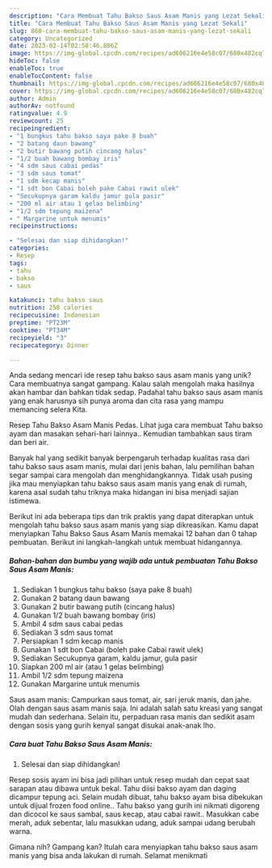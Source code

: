 ```yaml
---
description: "Cara Membuat Tahu Bakso Saus Asam Manis yang Lezat Sekali"
title: "Cara Membuat Tahu Bakso Saus Asam Manis yang Lezat Sekali"
slug: 868-cara-membuat-tahu-bakso-saus-asam-manis-yang-lezat-sekali
category: Uncategorized
date: 2023-02-14T02:58:46.806Z
image: https://img-global.cpcdn.com/recipes/ad606216e4e58c07/680x482cq70/tahu-bakso-saus-asam-manis-foto-resep-utama.jpg
hideToc: false
enableToc: true
enableTocContent: false
thumbnail: https://img-global.cpcdn.com/recipes/ad606216e4e58c07/680x482cq70/tahu-bakso-saus-asam-manis-foto-resep-utama.jpg
cover: https://img-global.cpcdn.com/recipes/ad606216e4e58c07/680x482cq70/tahu-bakso-saus-asam-manis-foto-resep-utama.jpg
author: Admin
authorAv: notfound
ratingvalue: 4.9
reviewcount: 25
recipeingredient:
- "1 bungkus tahu bakso saya pake 8 buah"
- "2 batang daun bawang"
- "2 butir bawang putih cincang halus"
- "1/2 buah bawang bombay iris"
- "4 sdm saus cabai pedas"
- "3 sdm saus tomat"
- "1 sdm kecap manis"
- "1 sdt bon Cabai boleh pake Cabai rawit ulek"
- "Secukupnya garam kaldu jamur gula pasir"
- "200 ml air atau 1 gelas belimbing"
- "1/2 sdm tepung maizena"
- " Margarine untuk menumis"
recipeinstructions:

- "Selesai dan siap dihidangkan!"
categories:
- Resep
tags:
- tahu
- bakso
- saus

katakunci: tahu bakso saus 
nutrition: 258 calories
recipecuisine: Indonesian
preptime: "PT23M"
cooktime: "PT34M"
recipeyield: "3"
recipecategory: Dinner

---
```





Anda sedang mencari ide resep tahu bakso saus asam manis yang unik? Cara membuatnya sangat gampang. Kalau salah mengolah maka hasilnya akan hambar dan bahkan tidak sedap. Padahal tahu bakso saus asam manis yang enak harusnya sih punya aroma dan cita rasa yang mampu memancing selera Kita.





Resep Tahu Bakso Asam Manis Pedas. Lihat juga cara membuat Tahu bakso ayam dan masakan sehari-hari lainnya.. Kemudian tambahkan saus tiram dan beri air.

Banyak hal yang sedikit banyak berpengaruh terhadap kualitas rasa dari tahu bakso saus asam manis, mulai dari jenis bahan, lalu pemilihan bahan segar sampai cara mengolah dan menghidangkannya. Tidak usah pusing jika mau menyiapkan tahu bakso saus asam manis yang enak di rumah, karena asal sudah tahu triknya maka hidangan ini bisa menjadi sajian istimewa.






Berikut ini ada beberapa tips dan trik praktis yang dapat diterapkan untuk mengolah tahu bakso saus asam manis yang siap dikreasikan. Kamu dapat menyiapkan Tahu Bakso Saus Asam Manis memakai 12 bahan dan 0 tahap pembuatan. Berikut ini langkah-langkah untuk membuat hidangannya.

<!--inarticleads1-->

##### Bahan-bahan dan bumbu yang wajib ada untuk pembuatan Tahu Bakso Saus Asam Manis:

1. Sediakan 1 bungkus tahu bakso (saya pake 8 buah)
1. Gunakan 2 batang daun bawang
1. Gunakan 2 butir bawang putih (cincang halus)
1. Gunakan 1/2 buah bawang bombay (iris)
1. Ambil 4 sdm saus cabai pedas
1. Sediakan 3 sdm saus tomat
1. Persiapkan 1 sdm kecap manis
1. Gunakan 1 sdt bon Cabai (boleh pake Cabai rawit ulek)
1. Sediakan Secukupnya garam, kaldu jamur, gula pasir
1. Siapkan 200 ml air (atau 1 gelas belimbing)
1. Ambil 1/2 sdm tepung maizena
1. Gunakan  Margarine untuk menumis


Saus asam manis: Campurkan saus tomat, air, sari jeruk manis, dan jahe. Olah dengan saus asam manis saja. Ini adalah salah satu kreasi yang sangat mudah dan sederhana. Selain itu, perpaduan rasa manis dan sedikit asam dengan sosis yang gurih kenyal sangat disukai anak-anak lho. 

<!--inarticleads2-->

##### Cara buat Tahu Bakso Saus Asam Manis:


1. Selesai dan siap dihidangkan!

Resep sosis ayam ini bisa jadi pilihan untuk resep mudah dan cepat saat sarapan atau dibawa untuk bekal. Tahu diisi bakso ayam dan daging dicampur tepung aci. Selain mudah dibuat, tahu bakso ayam bisa dibekukan untuk dijual frozen food online.. Tahu bakso yang gurih ini nikmati digoreng dan dicocol ke saus sambal, saus kecap, atau cabai rawit.. Masukkan cabe merah, aduk sebentar, lalu masukkan udang, aduk sampai udang berubah warna. 

Gimana nih? Gampang kan? Itulah cara menyiapkan tahu bakso saus asam manis yang bisa anda lakukan di rumah. Selamat menikmati
